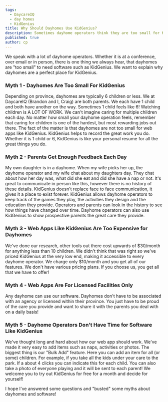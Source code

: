 ```yaml
---
tags:
  - DaycareIQ
  - day homes
  - KidGenius
title: Why Should Dayhomes Use KidGenius?
description: Sometimes dayhome operators think they are too small for KidGenius (or other web apps), but we set out to bust those myths.
published: true
author: cp
---
```

We speak with a lot of dayhome operators.  Whether it is at a conference, over email or in person, there is one thing we always hear, that dayhomes are "too small" to need software such as KidGenius.  We want to explain why dayhomes are a perfect place for KidGenius.

### Myth 1 - Dayhomes Are Too Small For KidGenius

Depending on province, dayhomes are typically 6 children or less.  We at DaycareIQ (Brandon and I, Craig) are both parents.  We each have 1 child and both have another on the way.  Sometimes 1 child feels like 6!  Watching children is A LOT OF WORK.  We can't imagine caring for multiple children each day.  No matter how small your dayhome operation feels, remember that caring for children is one of the hardest, but most rewarding jobs out there.  The fact of the matter is that dayhomes are not too small for web apps like KidGenius.  KidGenius helps to record the great work you do. Whether it is 1 child or 6, KidGenius is like your personal resume for all the great things you do.

### Myth 2 - Parents Get Enough Feedback Each Day

My own daughter is in a dayhome.  When my wife picks her up, the dayhome operator and my wife chat about my daughters day.  They chat about how her day was, what did she eat and did she have a nap or not.  It's great to communicate in person like this, however there is no history of these details.  KidGenius doesn't replace face to face communication, it gives it a place to exist forever.  KidGenius allows dayhome operators to keep track of the games they play, the activities they design and the education they provide.  Operators and parents can look in the history to see how things have changed over time.  Dayhome operators can also use KidGenius to show prospective parents the great care they provide.

###  Myth 3 - Web Apps Like KidGenius Are Too Expensive for Dayhomes

We've done our research, other tools out there cost upwards of $30/month for anything less than 10 children.  We didn't think that was right so we've priced KidGenius at the very low end, making it accessible to every dayhome operator.  We charge only $10/month and you get all of our features.  We don't have various pricing plans.  If you choose us, you get all that we have to offer!

### Myth 4 - Web Apps Are For Licensed Facilities Only

Any dayhome can use our software.  Dayhomes don't have to be associated with an agency or licensed within their province.  You just have to be proud of the care you provide and want to share it with the parents you deal with on a daily basis!

### Myth 5 - Dayhome Operators Don't Have Time for Software Like KidGenius

We've thought long and hard about how our web app should work.  We've made it very easy to add items such as naps, activities or photos.  The biggest thing is our "Bulk Add" feature.  Here you can add an item for all (or some) children.  For example, if you take all the kids under your care to the park.  If a about 4 clicks you can indicate this for each child.  You can also take a photo of everyone playing and it will be sent to each parent!  We welcome you to try out KidGenius for free for a month and decide for yourself!

I hope I've answered some questions and "busted" some myths about dayhomes and software!

